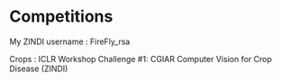 # Competitions

My ZINDI username : FireFly_rsa

Crops : ICLR Workshop Challenge #1: CGIAR Computer Vision for Crop Disease (ZINDI)

